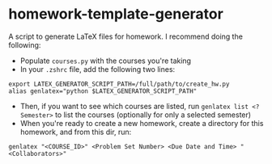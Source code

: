 # homework-template-generator

A script to generate LaTeX files for homework. I recommend doing the following:
- Populate `courses.py` with the courses you're taking
- In your `.zshrc` file, add the following two lines:
```
export LATEX_GENERATOR_SCRIPT_PATH=/full/path/to/create_hw.py
alias genlatex="python $LATEX_GENERATOR_SCRIPT_PATH"
```
- Then, if you want to see which courses are listed, run `genlatex list <?Semester>` to list the courses (optionally for only a selected semester)
- When you're ready to create a new homework, create a directory for this homework, and from this dir, run:
```
genlatex "<COURSE_ID>" <Problem Set Number> <Due Date and Time> "<Collaborators>"
```

